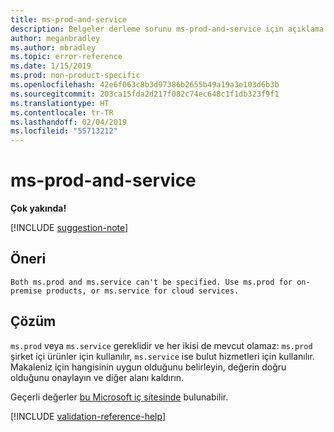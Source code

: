 ```yaml
---
title: ms-prod-and-service
description: Belgeler derleme sorunu ms-prod-and-service için açıklama ve çözüm
author: meganbradley
ms.author: mbradley
ms.topic: error-reference
ms.date: 1/15/2019
ms.prod: non-product-specific
ms.openlocfilehash: 42e6f063c8b3d97386b2655b49a19a3e103d6b3b
ms.sourcegitcommit: 203ca15fda2d217f082c74ec648c1f1db323f9f1
ms.translationtype: HT
ms.contentlocale: tr-TR
ms.lasthandoff: 02/04/2019
ms.locfileid: "55713212"
---
```

# <a name="ms-prod-and-service"></a>ms-prod-and-service

**Çok yakında!**

[!INCLUDE [suggestion-note](includes/suggestion-note.md)]

## <a name="suggestion"></a>Öneri

`Both ms.prod and ms.service can't be specified. Use ms.prod for on-premise products, or ms.service for cloud services.`

## <a name="resolution"></a>Çözüm

`ms.prod` veya `ms.service` gereklidir ve her ikisi de mevcut olamaz: `ms.prod` şirket içi ürünler için kullanılır, `ms.service` ise bulut hizmetleri için kullanılır. Makaleniz için hangisinin uygun olduğunu belirleyin, değerin doğru olduğunu onaylayın ve diğer alanı kaldırın.

Geçerli değerler [bu Microsoft iç sitesinde](https://docsmetadatatool.azurewebsites.net/whitelists) bulunabilir.

<!--make sure to add this file to your includes folder and verify the path-->
[!INCLUDE [validation-reference-help](includes/validation-reference-help.md)]
